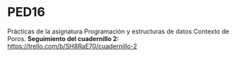 # PED16
Prácticas de la asignatura Programación y estructuras de datos
Contexto de Poros.
**Seguimiento del cuadernillo 2:**
https://trello.com/b/SH8RaE70/cuadernillo-2


